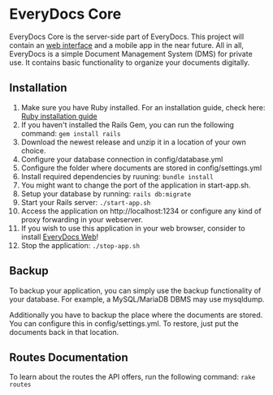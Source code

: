 # EveryDocs Core

EveryDocs Core is the server-side part of EveryDocs. This project will contain an [web interface](https://github.com/jonashellmann/everydocs-web/) and a mobile app in the near future. All in all, EveryDocs is a simple Document Management System (DMS) for private use. It contains basic functionality to organize your documents digitally. 

## Installation

1. Make sure you have Ruby installed. For an installation guide, check here: [Ruby installation guide](https://guides.rubyonrails.org/getting_started.html#installing-rails)
2. If you haven't installed the Rails Gem, you can run the following command: ``gem install rails``
3. Download the newest release and unzip it in a location of your own choice.
4. Configure your database connection in config/database.yml
5. Configure the folder where documents are stored in config/settings.yml
6. Install required dependencies by ruuning: ``bundle install``
7. You might want to change the port of the application in start-app.sh.
8. Setup your database by running: ``rails db:migrate``
9. Start your Rails server: ``./start-app.sh``
10. Access the application on http://localhost:1234 or configure any kind of proxy forwarding in your webserver.
11. If you wish to use this application in your web browser, consider to install [EveryDocs Web](https://github.com/jonashellmann/everydocs-web/)!
12. Stop the application: ``./stop-app.sh``

## Backup

To backup your application, you can simply use the backup functionality of your
database. For example, a MySQL/MariaDB DBMS may use mysqldump.

Additionally you have to backup the place where the documents are stored. You
can configure this in config/settings.yml. To restore, just put the documents back in that location.

## Routes Documentation

To learn about the routes the API offers, run the following command: ``rake routes``

